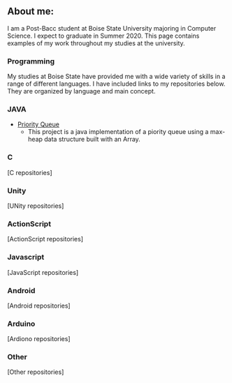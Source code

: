 ## About me:

I am a Post-Bacc student at Boise State University majoring in Computer Science. I expect to graduate in Summer 2020.
This page contains examples of my work throughout my studies at the university.

### Programming

My studies at Boise State have provided me with a wide variety of skills in a range of different languages. I have included links to my
repositories below. They are organized by language and main concept.

### JAVA

- [Priority Queue](https://github.com/droycho/priorityQueue)
  - This project is a java implementation of a piority queue using a max-heap data structure built with an Array.


### C

[C repositories]

### Unity

[UNity repositories]

### ActionScript

[ActionScript repositories]

### Javascript

[JavaScript repositories]

### Android

[Android repositories]

### Arduino

[Ardiono repositories]

### Other

[Other repositories]
